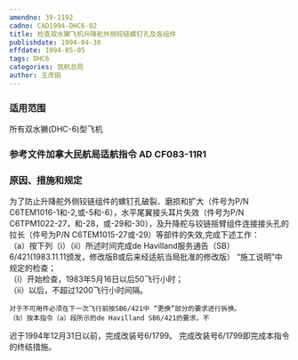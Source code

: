 ```yaml
---
amendno: 39-1192  
cadno: CAD1994-DHC6-02  
title: 检查双水獭飞机升降舵外侧铰链螺钉孔及各组件  
publishdate: 1994-04-30  
effdate: 1994-05-05  
tags: DHC6  
categories: 民航总局  
author: 王彦田  
---
```

  
### 适用范围  
所有双水獭(DHC-6)型飞机  
  
<!--more-->  
### 参考文件加拿大民航局适航指令 AD CF083-11R1            
  
### 原因、措施和规定  
为了防止升降舵外侧铰链组件的螺钉孔破裂、磨损和扩大（件号为P/N C6TEM1016-1和-2,或-5和-6），水平尾翼接头耳片失效（件号为P/N C6TPM1022-27，和-28，或-29和-30），及升降舵与铰链摇臂组件连接接头孔的拉长（件号为P/N C6TEM1015-27或-29）等部件的失效,完成下述工作：  
    （a）按下列（i）（ii）所述时间完成de Havilland服务通告（SB）6/421(1983.11.11颁发，修改版B或后来经适航当局批准的修改版） “施工说明”中规定的检查；  
（i）开始检查，1983年5月16日以后50飞行小时；  
（ii）以后，不超过1200飞行小时间隔。  
  
    对于不可用件必须在下一次飞行前按SB6/421中 “更换”部分的要求进行拆换。  
    （b）按本指令（a）段所示的de Havilland SB6/421的要求，不  
   
迟于1994年12月31日以前，完成改装号6/1799。     完成改装号6/1799即完成本指令的终结措施。  
